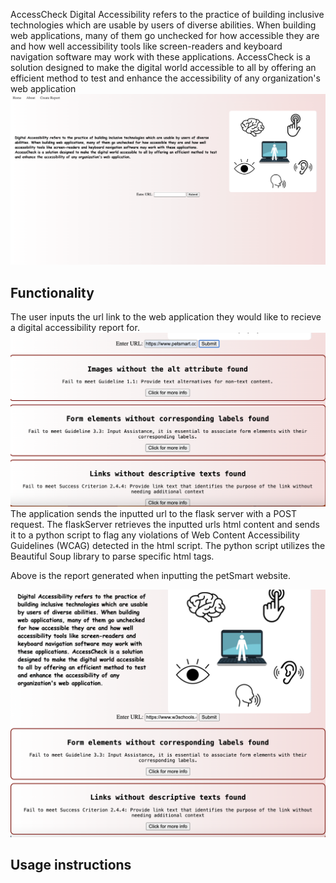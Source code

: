 AccessCheck
Digital Accessibility refers to the practice of building inclusive technologies which are usable by users of diverse abilities. When building web applications, many of them go unchecked for how accessible they are and how well accessibility tools like screen-readers and keyboard navigation software may work with these applications. AccessCheck is a solution designed to make the digital world accessible to all by offering an efficient method to test and enhance the accessibility of any organization's web application
![alt text](https://github.com/RiyanaD/AccessCheck/blob/main/static/AC.home.png)

## Functionality

The user inputs the url link to the web application they would like to recieve a digital accessibility report for. 
![alt text](https://github.com/RiyanaD/AccessCheck/blob/main/static/petSmart.png)
The application sends the inputted url to the flask server with a POST request. The flaskServer retrieves the inputted urls html content and sends it to a python script to flag any violations of Web Content Accessibility Guidelines (WCAG) detected in the html script. The python script utilizes the Beautiful Soup library to parse specific html tags.

Above is the report generated when inputting the petSmart website. 

![alt text](https://github.com/RiyanaD/AccessCheck/blob/main/static/w3school.png)

## Usage instructions
